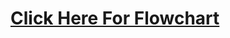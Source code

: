 # [Click Here For Flowchart](https://www.canva.com/design/DAGGEHlyr-s/r1Y6gHYjrFyKaQQ_a1_CLA/view?utm_content=DAGGEHlyr-s&utm_campaign=designshare&utm_medium=link&utm_source=editor)
